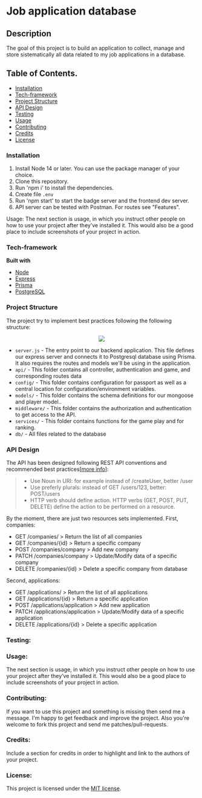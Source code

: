 # Job application database

## Description

The goal of this project is to build an application to collect, manage and store sistematically all data related to my job applications in a database.

## Table of Contents.

- [Installation](#big-title)
- [Tech-framework](#tech-framework)
- [Project Structure](#project-structure)
- [API Design](#api-design)
- [Testing](#testing)
- [Usage](#usage)
- [Contributing](#contributing)
- [Credits](#credits)
- [License](#license)

### Installation

1. Install Node 14 or later. You can use the package manager of your choice.
2. Clone this repository.
3. Run 'npm i' to install the dependencies.
4. Create file `.env`
5. Run 'npm start' to start the badge server and the frontend dev server.
6. API server can be tested with Postman. For routes see "Features".

Usage: The next section is usage, in which you instruct other people on how to use your project after they’ve installed it. This would also be a good place to include screenshots of your project in action.

### Tech-framework

<b>Built with</b>

- [Node](https://nodejs.org/es/)
- [Express](https://expressjs.com/es/)
- [Prisma](https://www.prisma.io//)
- [PostgreSQL](https://www.postgresql.org/)

### Project Structure

The project try to implement best practices following the following structure:

<p align="center">
    <img src="https://github.com/isnieto/node-prisma-postgresql/blob/main/public/mvc_express.png">
</p>

- `server.js` - The entry point to our backend application. This file defines our express server and connects it to Postgresql database using Prisma. It also requires the routes and models we'll be using in the application.
- `api/` - This folder contains all controller, authentication and game, and corresponding routes data
- `config/` - This folder contains configuration for passport as well as a central location for configuration/environment variables.
- `models/` - This folder contains the schema definitions for our mongoose and player model..
- `middleware/` - This folder contains the authorization and authentication to get access to the API.
- `services/` - This folder contains functions for the game play and for ranking.
- `db/` - All files related to the database

### API Design

The API has been designed following REST API conventions and recommended best practices[<a href="https://betterprogramming.pub/22-best-practices-to-take-your-api-design-skills-to-the-next-level-65569b200b9">more info</a>]:

> - Use Noun in URI: for example instead of /createUser, better /user
> - Use preferly plurals: instead of GET /users/123, better: POST/users
> - HTTP verb should define action. HTTP verbs (GET, POST, PUT, DELETE) define the action to be performed on a resource.

By the moment, there are just two resources sets implemented.
First, companies:

- GET /companies/ > Return the list of all companies
- GET /companies/{id} > Return a specific company
- POST /companies/company > Add new company
- PATCH /companies/company > Update/Modify data of a specific company
- DELETE /companies/{id} > Delete a specific company from database

Second, applications:

- GET /applications/ > Return the list of all applications
- GET /applications/{id} > Return a specific application
- POST /applications/application > Add new application
- PATCH /applications/application > Update/Modify data of a specific application
- DELETE /applications/{id} > Delete a specific application

### Testing:

### Usage:

The next section is usage, in which you instruct other people on how to use your project after they’ve installed it. This would also be a good place to include screenshots of your project in action.

### Contributing:

If you want to use this project and something is missing then send me a message. I'm happy to get feedback and improve the project. Also you're welcome to fork this project and send me patches/pull-requests.

### Credits:

Include a section for credits in order to highlight and link to the authors of your project.

### License:

This project is licensed under the [MIT license][].

[MIT license]: http://creativecommons.org/licenses/MIT/
